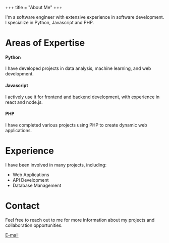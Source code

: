 +++
title = "About Me"
+++

I'm a software engineer with extensive experience in software development. I specialize in Python, Javascript and PHP.

# Areas of Expertise
#### Python
I have developed projects in data analysis, machine learning, and web development.

#### Javascript
I actively use it for frontend and backend development, with experience in react and node.js.

#### PHP
I have completed various projects using PHP to create dynamic web applications.

# Experience
I have been involved in many projects, including:

- Web Applications
- API Development
- Database Management

# Contact
Feel free to reach out to me for more information about my projects and collaboration opportunities.

<a href='mailto:abdullah.mertoglu99@gmail.com'>E-mail</a>
